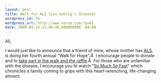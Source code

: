 ```yaml
---
layout: post
title: Walk for ALS (Lou Gehrig's Disease)
wordpress_id: 55
wordpress_url: http://www.varud.com/?p=61
date: 2008-09-23 13:46:46.000000000 -04:00
---
```

All,

I would just like to announce that a friend of mine, whose mother has <a href="http://en.wikipedia.org/wiki/Amyotrophic_lateral_sclerosis">ALS</a>, is doing her fourth annual "Walk for Hope".Â  I encourage people to donate and to <a href="http://www.judyswalkforhope.com/?p=22">take part in the walk and the raffle</a>.Â  For those who are unfamiliar with the disease, I encourage you to watch "<a href="http://www.pbs.org/wgbh/pages/frontline/somuchsofast/">So Much So Fast</a>" which chronicles a family coming to grips with this heart-wrenching, life-changing ailment.
